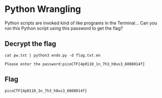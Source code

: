 # Python Wrangling

Python scripts are invoked kind of like programs in the Terminal... Can you run this Python script using this password to get the flag?

## Decrypt the flag
```
cat pw.txt | python3 endo.py -d flag.txt.en

Please enter the password:picoCTF{4p0110_1n_7h3_h0us3_6008014f}
```

## Flag
```
picoCTF{4p0110_1n_7h3_h0us3_6008014f}
```

